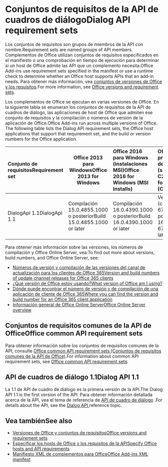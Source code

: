 # <a name="dialog-api-requirement-sets"></a><span data-ttu-id="b66e5-101">Conjuntos de requisitos de la API de cuadros de diálogo</span><span class="sxs-lookup"><span data-stu-id="b66e5-101">Dialog API requirement sets</span></span>

<span data-ttu-id="b66e5-102">Los conjuntos de requisitos son grupos de miembros de la API con nombre.</span><span class="sxs-lookup"><span data-stu-id="b66e5-102">Requirement sets are named groups of API members.</span></span> <span data-ttu-id="b66e5-103">Complementos de Office utilizan conjuntos de requisitos especificados en el manifiesto o una comprobación en tiempo de ejecución para determinar si un host de Office admite las API que un complemento necesita.</span><span class="sxs-lookup"><span data-stu-id="b66e5-103">Office Add-ins use requirement sets specified in the manifest or use a runtime check to determine whether an Office host supports APIs that an add-in needs.</span></span> <span data-ttu-id="b66e5-104">Para obtener más información, vea [conjuntos de versiones de Office y los requisitos](https://docs.microsoft.com/office/dev/add-ins/develop/office-versions-and-requirement-sets).</span><span class="sxs-lookup"><span data-stu-id="b66e5-104">For more information, see [Office versions and requirement sets](https://docs.microsoft.com/office/dev/add-ins/develop/office-versions-and-requirement-sets).</span></span>

<span data-ttu-id="b66e5-p102">Los complementos de Office se ejecutan en varias versiones de Office. En la siguiente tabla se enumeran los conjuntos de requisitos de la API de cuadros de diálogo, las aplicaciones de host de Office que admiten ese conjunto de requisitos y la compilación o números de versión de la aplicación de Office.</span><span class="sxs-lookup"><span data-stu-id="b66e5-p102">Office Add-ins run across multiple versions of Office. The following table lists the Dialog API requirement sets, the Office host applications that support that requirement set, and the build or version numbers for the Office application.</span></span>

|  <span data-ttu-id="b66e5-107">Conjunto de requisitos</span><span class="sxs-lookup"><span data-stu-id="b66e5-107">Requirement set</span></span>  | <span data-ttu-id="b66e5-108">Office 2013 para Windows</span><span class="sxs-lookup"><span data-stu-id="b66e5-108">Office 2013 for Windows</span></span> | <span data-ttu-id="b66e5-109">Office 2016 para Windows (instalaciones MSI)</span><span class="sxs-lookup"><span data-stu-id="b66e5-109">Office 2016 for Windows (MSI Installs)</span></span>   | <span data-ttu-id="b66e5-110">Office 365 para profesionales de Windows (se instala C2R)</span><span class="sxs-lookup"><span data-stu-id="b66e5-110">Office 365 for Windows (C2R Installs)</span></span>   |  <span data-ttu-id="b66e5-111">Office 365 para iPad</span><span class="sxs-lookup"><span data-stu-id="b66e5-111">Office 365 for iPad</span></span>  |  <span data-ttu-id="b66e5-112">Office 365 para Mac</span><span class="sxs-lookup"><span data-stu-id="b66e5-112">Office 365 for Mac</span></span>  | <span data-ttu-id="b66e5-113">Office Online</span><span class="sxs-lookup"><span data-stu-id="b66e5-113">Office Online</span></span>  |  <span data-ttu-id="b66e5-114">Office Online Server</span><span class="sxs-lookup"><span data-stu-id="b66e5-114">Office Online Server</span></span>  |
|:-----|-----|:-----|:-----|:-----|:-----|:-----|:-----|
| <span data-ttu-id="b66e5-115">DialogApi 1.1</span><span class="sxs-lookup"><span data-stu-id="b66e5-115">DialogApi 1.1</span></span>  | <span data-ttu-id="b66e5-116">Compilación 15.0.4855.1000 o posterior</span><span class="sxs-lookup"><span data-stu-id="b66e5-116">Build 15.0.4855.1000 or later</span></span> | <span data-ttu-id="b66e5-117">Compilación 16.0.4390.1000 o posterior</span><span class="sxs-lookup"><span data-stu-id="b66e5-117">Build 16.0.4390.1000 or later</span></span> | <span data-ttu-id="b66e5-118">Versión 1602 (compilación 6741.0000) o posterior</span><span class="sxs-lookup"><span data-stu-id="b66e5-118">Version 1602 (Build 6741.0000) or later</span></span> | <span data-ttu-id="b66e5-119">1.22 o posterior</span><span class="sxs-lookup"><span data-stu-id="b66e5-119">1.22 or later</span></span> | <span data-ttu-id="b66e5-120">15.20 o posterior</span><span class="sxs-lookup"><span data-stu-id="b66e5-120">15.20 or later</span></span>| <span data-ttu-id="b66e5-121">Enero de 2017</span><span class="sxs-lookup"><span data-stu-id="b66e5-121">January 2017</span></span> | <span data-ttu-id="b66e5-122">Versión 1608 (compilación 7601.6800) o posterior</span><span class="sxs-lookup"><span data-stu-id="b66e5-122">Version 1608 (Build 7601.6800) or later</span></span>|

<span data-ttu-id="b66e5-123">Para obtener más información sobre las versiones, los números de compilación y Office Online Server, vea:</span><span class="sxs-lookup"><span data-stu-id="b66e5-123">To find out more about versions, build numbers, and Office Online Server, see:</span></span>

- [<span data-ttu-id="b66e5-124">Números de versión y compilación de las versiones del canal de actualización para los clientes de Office 365</span><span class="sxs-lookup"><span data-stu-id="b66e5-124">Version and build numbers of update channel releases for Office 365 clients</span></span>](https://support.office.com/article/version-and-build-numbers-of-update-channel-releases-ae942449-1fca-4484-898b-a933ea23def7)
- [<span data-ttu-id="b66e5-125">¿Qué versión de Office estoy usando?</span><span class="sxs-lookup"><span data-stu-id="b66e5-125">What version of Office am I using?</span></span>](https://support.office.com/article/What-version-of-Office-am-I-using-932788b8-a3ce-44bf-bb09-e334518b8b19)
- [<span data-ttu-id="b66e5-126">Dónde puede encontrar el número de versión y de compilación de una aplicación de cliente de Office 365</span><span class="sxs-lookup"><span data-stu-id="b66e5-126">Where you can find the version and build number for an Office 365 client application</span></span>](https://support.office.com/article/version-and-build-numbers-of-update-channel-releases-ae942449-1fca-4484-898b-a933ea23def7)
- [<span data-ttu-id="b66e5-127">Información general de Office Online Server</span><span class="sxs-lookup"><span data-stu-id="b66e5-127">Office Online Server overview</span></span>](https://docs.microsoft.com/officeonlineserver/office-online-server-overview)

## <a name="office-common-api-requirement-sets"></a><span data-ttu-id="b66e5-128">Conjuntos de requisitos comunes de la API de Office</span><span class="sxs-lookup"><span data-stu-id="b66e5-128">Office common API requirement sets</span></span>

<span data-ttu-id="b66e5-129">Para obtener información sobre los conjuntos de requisitos comunes de la API, consulte [Office common API requirement sets (Conjuntos de requisitos comunes de la API de Office)](office-add-in-requirement-sets.md).</span><span class="sxs-lookup"><span data-stu-id="b66e5-129">For information about common API requirement sets, see [Office common API requirement sets](office-add-in-requirement-sets.md).</span></span>

## <a name="dialog-api-11"></a><span data-ttu-id="b66e5-130">API de cuadros de diálogo 1.1</span><span class="sxs-lookup"><span data-stu-id="b66e5-130">Dialog API 1.1</span></span> 

<span data-ttu-id="b66e5-131">La 1.1 de API de cuadro de diálogo es la primera versión de la API.</span><span class="sxs-lookup"><span data-stu-id="b66e5-131">The Dialog API 1.1 is the first version of the API.</span></span> <span data-ttu-id="b66e5-132">Para obtener información detallada acerca de la API, vea el tema de referencia de [API de cuadro de diálogo](/javascript/api/office/office.ui) .</span><span class="sxs-lookup"><span data-stu-id="b66e5-132">For details about the API, see the [Dialog API ](/javascript/api/office/office.ui) reference topic.</span></span>

## <a name="see-also"></a><span data-ttu-id="b66e5-133">Vea también</span><span class="sxs-lookup"><span data-stu-id="b66e5-133">See also</span></span>

- [<span data-ttu-id="b66e5-134">Versiones de Office y conjuntos de requisitos</span><span class="sxs-lookup"><span data-stu-id="b66e5-134">Office versions and requirement sets</span></span>](https://docs.microsoft.com/office/dev/add-ins/develop/office-versions-and-requirement-sets)
- [<span data-ttu-id="b66e5-135">Especificar los hosts de Office y los requisitos de la API</span><span class="sxs-lookup"><span data-stu-id="b66e5-135">Specify Office hosts and API requirements</span></span>](https://docs.microsoft.com/office/dev/add-ins/develop/specify-office-hosts-and-api-requirements)
- [<span data-ttu-id="b66e5-136">Manifiesto XML de complementos para Office</span><span class="sxs-lookup"><span data-stu-id="b66e5-136">Office Add-ins XML manifest</span></span>](https://docs.microsoft.com/office/dev/add-ins/develop/add-in-manifests)
